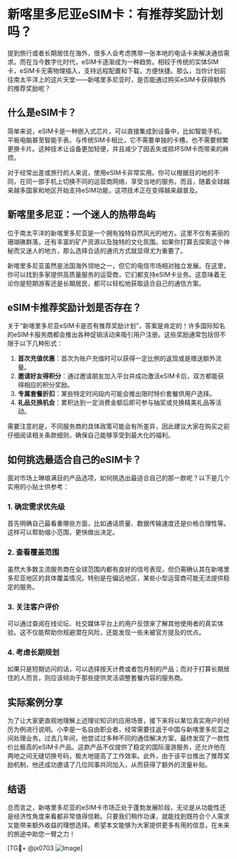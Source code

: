 # 新喀里多尼亚eSIM卡：有推荐奖励计划吗？

提到旅行或者长期居住在海外，很多人会考虑携带一张本地的电话卡来解决通信需求。而在当今数字化时代，eSIM卡逐渐成为一种趋势。相较于传统的实体SIM卡，eSIM卡无需物理插入，支持远程配置和下载，方便快捷。那么，当你计划前往南太平洋上的这片天堂——新喀里多尼亚时，是否能通过购买eSIM卡获得额外的推荐奖励呢？

## 什么是eSIM卡？

简单来说，eSIM卡是一种嵌入式芯片，可以直接集成到设备中，比如智能手机、平板电脑甚至智能手表。与传统SIM卡相比，它不需要单独的卡槽，也不需要频繁更换卡片。这种技术让设备更加轻便，并且减少了因丢失或损坏SIM卡而带来的麻烦。

对于经常出差或旅行的人来说，使用eSIM卡非常实用。你可以根据目的地的不同，在同一部手机上切换不同的运营商网络，享受当地的服务。而且，随着全球越来越多国家和地区开始支持eSIM功能，这项技术正在变得越来越普及。

## 新喀里多尼亚：一个迷人的热带岛屿

位于南太平洋的新喀里多尼亚是一个拥有独特自然风光的地方。这里不仅有美丽的珊瑚礁群落，还有丰富的矿产资源以及独特的文化氛围。如果你打算去探索这个神秘而又迷人的地方，那么选择合适的通讯方式就显得尤为重要了。

新喀里多尼亚虽然是法国海外领地之一，但它的电信市场相对独立发展。在这里，你可以找到多家提供高质量服务的运营商，它们都支持eSIM卡业务。这意味着无论你是短期游客还是长期居民，都可以轻松地获取适合自己的通信方案。

## eSIM卡推荐奖励计划是否存在？

关于“新喀里多尼亚eSIM卡是否有推荐奖励计划”，答案是肯定的！许多国际知名的eSIM卡服务商都会推出各种促销活动来吸引用户注册。这些奖励通常包括但不限于以下几种形式：

1. **首次充值优惠**：首次为账户充值时可以获得一定比例的返现或是赠送额外流量。
2. **邀请好友得积分**：通过邀请朋友加入平台并成功激活eSIM卡后，双方都能获得相应的积分奖励。
3. **专属套餐折扣**：某些特定时间段内可能会推出限时特价套餐供用户选择。
4. **礼品兑换机会**：累积达到一定消费金额后即可参与抽奖或兑换精美礼品等活动。

需要注意的是，不同服务商的具体政策可能会有所差异，因此建议大家在购买之前仔细阅读相关条款细则，确保自己能够享受到最大化的福利。

## 如何挑选最适合自己的eSIM卡？

面对市场上琳琅满目的产品选项，如何挑选出最适合自己的那一款呢？以下是几个实用的小贴士供参考：

### 1. 确定需求优先级
首先明确自己最看重哪些方面，比如通话质量、数据传输速度还是价格合理性等。这样可以帮助缩小范围，更快做出决定。

### 2. 查看覆盖范围
虽然大多数主流服务商在全球范围内都有良好的信号表现，但仍需确认其在新喀里多尼亚地区的具体覆盖情况。特别是在偏远地区，某些小型运营商可能无法提供稳定的服务。

### 3. 关注客户评价
可以通过查阅在线论坛、社交媒体平台上的用户反馈来了解其他使用者的真实体验。这不仅能帮助你规避潜在风险，还能发现一些未被官方提及的优点。

### 4. 考虑长期规划
如果只是短期访问的话，可以选择按天计费或者包月制的产品；而对于打算长期居住的人而言，则应该倾向于那些提供灵活调整套餐内容的服务商。

## 实际案例分享

为了让大家更直观地理解上述理论知识的应用场景，接下来将以某位真实用户的经历为例进行说明。小李是一名自由职业者，经常需要往返于中国与新喀里多尼亚之间处理业务。过去几年间，他尝试过多种不同的通信解决方案，最终发现了一款性价比极高的eSIM卡产品。这款产品不仅提供了稳定的国际漫游服务，还允许他在两地之间无缝切换号码，极大地提高了工作效率。此外，由于该平台推出了推荐奖励机制，他还成功邀请了几位同事共同加入，从而获得了额外的流量补贴。

## 结语

总而言之，新喀里多尼亚的eSIM卡市场正处于蓬勃发展阶段，无论是从功能性还是经济性角度来看都非常值得信赖。只要我们稍作功课，就能找到既符合个人需求又能带来额外收益的理想选择。希望本文能够为大家提供更多有用的信息，在未来的旅途中助您一臂之力！

[TG💪+ @jx0703 ![Image](https://github.com/user-attachments/assets/dbca1d08-cadb-493c-b0ec-ad6f7a83f270)]
